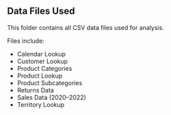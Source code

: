 ## Data Files Used

This folder contains all CSV data files used for analysis.

Files include:
- Calendar Lookup
- Customer Lookup
- Product Categories
- Product Lookup
- Product Subcategories
- Returns Data
- Sales Data (2020–2022)
- Territory Lookup
